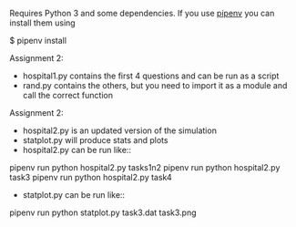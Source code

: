 Requires Python 3 and some dependencies. If you use
[pipenv](https://github.com/kennethreitz/pipenv) you can install them using

  $ pipenv install

Assignment 2:

 * hospital1.py contains the first 4 questions and can be run as a script
 * rand.py contains the others, but you need to import it as a module and call
   the correct function

Assignment 2:

 * hospital2.py is an updated version of the simulation
 * statplot.py will produce stats and plots
 * hospital2.py can be run like::

  pipenv run python hospital2.py tasks1n2
  pipenv run python hospital2.py task3
  pipenv run python hospital2.py task4

  * statplot.py can be run like::

  pipenv run python statplot.py task3.dat task3.png
